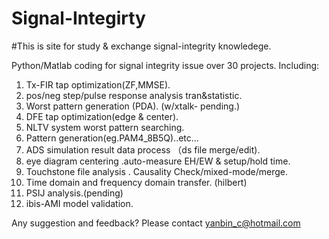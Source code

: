 # Signal-Integirty

#This is site for study & exchange signal-integrity knowledege.


Python/Matlab coding for signal integrity issue over 30 projects.
Including:

1. Tx-FIR tap optimization(ZF,MMSE).
2. pos/neg step/pulse response analysis tran&statistic.
3. Worst pattern generation (PDA). (w/xtalk- pending.)
4. DFE tap optimization(edge & center).
5. NLTV system worst pattern searching.
6. Pattern generation(eg.PAM4_8B5Q)..etc...
7. ADS simulation result data process （ds file merge/edit).
8. eye diagram centering .auto-measure EH/EW & setup/hold time.
9. Touchstone file analysis . Causality Check/mixed-mode/merge.
10. Time domain and frequency domain transfer. (hilbert)
11. PSIJ analysis.(pending)
12. ibis-AMI model validation.

Any suggestion and feedback? 
Please contact yanbin_c@hotmail.com
